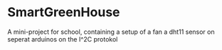 # SmartGreenHouse
A mini-project for school, containing a setup of a fan a dht11 sensor on seperat arduinos on the I^2C protokol 

